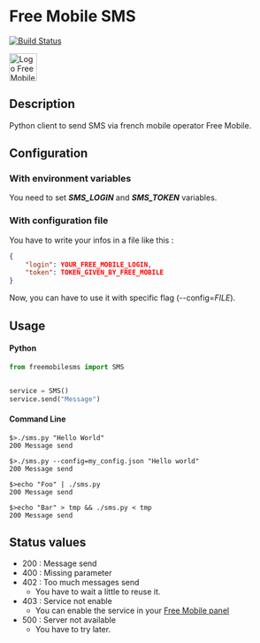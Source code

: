 # Free Mobile SMS

[![Build Status](https://travis-ci.org/hug33k/FreeMobileSMS.svg?branch=master)](https://travis-ci.org/hug33k/FreeMobileSMS)

<img src="http://www.universfreebox.com/UserFiles/image/freemobile(1).png" alt="Logo Free Mobile" height="50px;"/>

## Description

Python client to send SMS via french mobile operator Free Mobile.

## Configuration

### With environment variables

You need to set ___SMS_LOGIN___ and ___SMS_TOKEN___ variables.

### With configuration file

You have to write your infos in a file like this :

```json
{
    "login": YOUR_FREE_MOBILE_LOGIN,
    "token": TOKEN_GIVEN_BY_FREE_MOBILE
}
```

Now, you can have to use it with specific flag (--config=_FILE_).

## Usage

#### Python

````python
from freemobilesms import SMS


service = SMS()
service.send("Message")
````

#### Command Line

```shell
$>./sms.py "Hello World"
200 Message send

$>./sms.py --config=my_config.json "Hello world"
200 Message send

$>echo "Foo" | ./sms.py
200 Message send

$>echo "Bar" > tmp && ./sms.py < tmp
200 Message send
```

## Status values

* 200 : Message send
* 400 : Missing parameter
* 402 : Too much messages send
    * You have to wait a little to reuse it.
* 403 : Service not enable
    * You can enable the service in your [Free Mobile panel](https://mobile.free.fr/moncompte/)
* 500 : Server not available
    * You have to try later.
